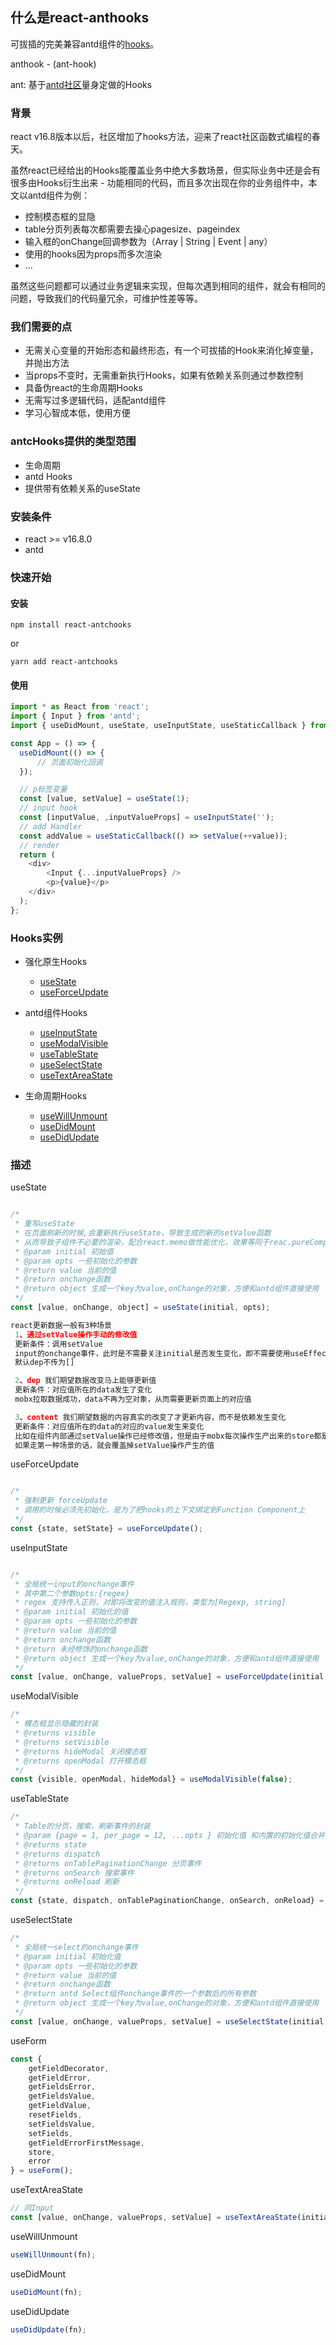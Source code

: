 ## 什么是react-anthooks

可拔插的完美兼容antd组件的[hooks](https://zh-hans.reactjs.org/docs/hooks-intro.html)。

anthook - (ant-hook)

ant: 基于[antd社区](https://ant.design/docs/react/introduce-cn)量身定做的Hooks


### 背景
react v16.8版本以后，社区增加了hooks方法，迎来了react社区函数式编程的春天。

虽然react已经给出的Hooks能覆盖业务中绝大多数场景，但实际业务中还是会有很多由Hooks衍生出来 - 功能相同的代码，而且多次出现在你的业务组件中，本文以antd组件为例：

- 控制模态框的显隐
- table分页列表每次都需要去操心pagesize、pageindex
- 输入框的onChange回调参数为（Array | String | Event | any）
- 使用的hooks因为props而多次渲染
- ...

虽然这些问题都可以通过业务逻辑来实现，但每次遇到相同的组件，就会有相同的问题，导致我们的代码量冗余，可维护性差等等。

### 我们需要的点

- 无需关心变量的开始形态和最终形态，有一个可拔插的Hook来消化掉变量，并抛出方法
- 当props不变时，无需重新执行Hooks，如果有依赖关系则通过参数控制
- 具备伪react的生命周期Hooks
- 无需写过多逻辑代码，适配antd组件
- 学习心智成本低，使用方便

### antcHooks提供的类型范围

- 生命周期
- antd Hooks
- 提供带有依赖关系的useState

### 安装条件

- react >= v16.8.0
- antd

### 快速开始

#### 安装
```node
npm install react-antchooks
```
or
```node
yarn add react-antchooks
```

#### 使用

```js
import * as React from 'react';
import { Input } from 'antd';
import { useDidMount, useState, useInputState, useStaticCallback } from "react-antchooks";

const App = () => {
  useDidMount(() => {
      // 页面初始化回调
  });

  // p标签变量
  const [value, setValue] = useState(1);
  // input hook
  const [inputValue, ,inputValueProps] = useInputState('');
  // add Handler
  const addValue = useStaticCallback(() => setValue(++value));
  // render
  return (
    <div>
        <Input {...inputValueProps} />
        <p>{value}</p>
    </div>
  );
};

```

### Hooks实例

- 强化原生Hooks
    -  [useState](#useState)
    -  [useForceUpdate](#useForceUpdate)

- antd组件Hooks
    -  [useInputState](#useInputState)
    -  [useModalVisible](#useModalVisible)
    -  [useTableState](#useTableState)
    -  [useSelectState](#useSelectState)
    -  [useTextAreaState](#useTextAreaState)

- 生命周期Hooks
    -  [useWillUnmount](#useWillUnmount)
    -  [useDidMount](#useDidMount)
    -  [useDidUpdate](#useDidUpdate)


### 描述

 <span id="useState">useState</span>

```js

/*
 * 重写useState
 * 在页面刷新的时候,会重新执行useState，导致生成的新的setValue函数
 * 从而导致子组件不必要的渲染，配合react.memo做性能优化，效果等同于reac.pureComponent
 * @param initial 初始值
 * @param opts 一些初始化的参数
 * @return value 当前的值
 * @return onchange函数
 * @return object 生成一个key为value,onChange的对象，方便和antd组件直接使用
 */
const [value, onChange, object] = useState(initial, opts);

react更新数据一般有3种场景
 1、通过setValue操作手动的修改值
 更新条件：调用setValue
 input的onchange事件，此时是不需要关注initial是否发生变化，即不需要使用useEffect
 默认dep不传为[]

 2、dep 我们期望数据改变马上能够更新值
 更新条件：对应值所在的data发生了变化
 mobx拉取数据成功，data不再为空对象，从而需要更新页面上的对应值

 3、content 我们期望数据的内容真实的改变了才更新内容，而不是依赖发生变化
 更新条件：对应值所在的data的对应的value发生来变化
 比如在组件内部通过setValue操作已经修改值，但是由于mobx每次操作生产出来的store都是新的，
 如果走第一种场景的话，就会覆盖掉setValue操作产生的值
```

 <span id="useForceUpdate">useForceUpdate</span>

```js

/*
 * 强制更新 forceUpdate
 * 调用的时候必须先初始化，是为了把hooks的上下文绑定到Function Component上
 */
const {state, setState} = useForceUpdate();

```

 <span id="useInputState">useInputState</span>

```js

/*
 * 全局统一input的onchange事件
 * 其中第二个参数opts:{regex}
 * regex 支持传入正则，对即将改变的值注入规则，类型为[Regexp, string]
 * @param initial 初始化的值
 * @param opts 一些初始化的参数
 * @return value 当前的值
 * @return onchange函数
 * @return 未经修饰的onchange函数
 * @return object 生成一个key为value,onChange的对象，方便和antd组件直接使用
 */
const [value, onChange, valueProps, setValue] = useForceUpdate(initial, opts);

```

 <span id="useModalVisible">useModalVisible</span>

```js
/*
 * 模态框显示隐藏的封装
 * @returns visible
 * @returns setVisible
 * @returns hideModal 关闭模态框
 * @returns openModal 打开模态框
 */
const {visible, openModal, hideModal} = useModalVisible(false);

```

 <span id="useTableState">useTableState</span>

```js
/*
 * Table的分页，搜索，刷新事件的封装
 * @param {page = 1, per_page = 12, ...opts } 初始化值 和内置的初始化值合并
 * @returns state
 * @returns dispatch
 * @returns onTablePaginationChange 分页事件
 * @returns onSearch 搜索事件
 * @returns onReload 刷新
 */
const {state, dispatch, onTablePaginationChange, onSearch, onReload} = useTableState(initialState);

```

 <span id="useSelectState">useSelectState</span>

```js
/*
 * 全局统一select的onchange事件
 * @param initial 初始化值
 * @param opts 一些初始化的参数
 * @return value 当前的值
 * @return onchange函数
 * @return antd Select组件onchange事件的一个参数后的所有参数
 * @return object 生成一个key为value,onChange的对象，方便和antd组件直接使用
 */
const [value, onChange, valueProps, setValue] = useSelectState(initial, opts);

```

 <span id="useForm">useForm</span>

```js
const {
    getFieldDecorator,
    getFieldError,
    getFieldsError,
    getFieldsValue,
    getFieldValue,
    resetFields,
    setFieldsValue,
    setFields,
    getFieldErrorFirstMessage,
    store,
    error
} = useForm();

```

 <span id="useTextAreaState">useTextAreaState</span>

```js
// 同Input
const [value, onChange, valueProps, setValue] = useTextAreaState(initial, opts);

```


<span id="useWillUnmount">useWillUnmount</span>

```js
useWillUnmount(fn);
```

<span id="useDidMount">useDidMount</span>

```js
useDidMount(fn);
```

<span id="useDidUpdate">useDidUpdate</span>

```js
useDidUpdate(fn);
```